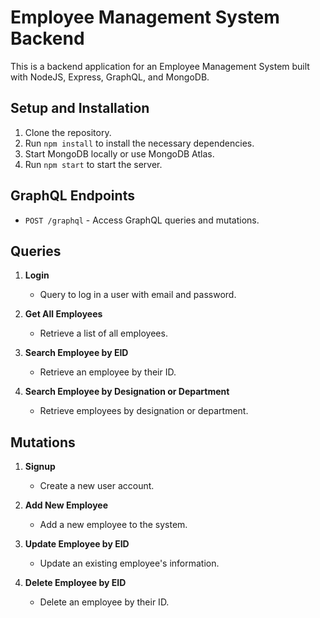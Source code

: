 # Employee Management System Backend

This is a backend application for an Employee Management System built with NodeJS, Express, GraphQL, and MongoDB.

## Setup and Installation

1. Clone the repository.
2. Run `npm install` to install the necessary dependencies.
3. Start MongoDB locally or use MongoDB Atlas.
4. Run `npm start` to start the server.

## GraphQL Endpoints

- `POST /graphql` - Access GraphQL queries and mutations.
  
## Queries

1. **Login**
   - Query to log in a user with email and password.

2. **Get All Employees**
   - Retrieve a list of all employees.

3. **Search Employee by EID**
   - Retrieve an employee by their ID.

4. **Search Employee by Designation or Department**
   - Retrieve employees by designation or department.

## Mutations

1. **Signup**
   - Create a new user account.

2. **Add New Employee**
   - Add a new employee to the system.

3. **Update Employee by EID**
   - Update an existing employee's information.

4. **Delete Employee by EID**
   - Delete an employee by their ID.
